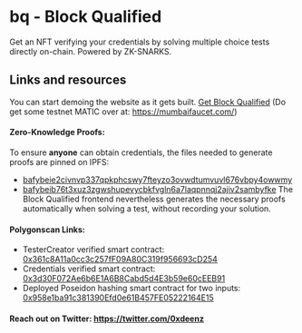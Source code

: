 # bq - Block Qualified
Get an NFT verifying your credentials by solving multiple choice tests directly on-chain. 
Powered by ZK-SNARKS.

## Links and resources

You can start demoing the website as it gets built.
[Get Block Qualified](https://blockqualified.netlify.app/)
(Do get some testnet MATIC over at: https://mumbaifaucet.com/)

#### Zero-Knowledge Proofs:
To ensure **anyone** can obtain credentials, the files needed to generate proofs are pinned on IPFS:
- [bafybeie2civnvp337qpkphcswy7fteyzo3ovwdtumvuvl676vbpy4owwmy](https://bafybeie2civnvp337qpkphcswy7fteyzo3ovwdtumvuvl676vbpy4owwmy.ipfs.dweb.link/verify_answers.wasm)
- [bafybeib76t3xuz3zgwshupevycbkfvgln6a7laqpnnqj2ajiv2sambyfke](https://bafybeib76t3xuz3zgwshupevycbkfvgln6a7laqpnnqj2ajiv2sambyfke.ipfs.dweb.link/verify_answers_final.zkey)
The Block Qualified frontend nevertheless generates the necessary proofs automatically when solving a test, without recording your solution.

#### Polygonscan Links:
- TesterCreator verified smart contract: [0x361c8A11a0cc3c257fF09A80C319f956693cD254](https://mumbai.polygonscan.com/address/0x361c8A11a0cc3c257fF09A80C319f956693cD254#code)
- Credentials verified smart contract: [0x3d30F072Ae6b6E1A6B8Cabd5d4E3b59e60cEEB91](https://mumbai.polygonscan.com/address/0x3d30F072Ae6b6E1A6B8Cabd5d4E3b59e60cEEB91#code)
- Deployed Poseidon hashing smart contract for two inputs: [0x958e1ba91c381390Efd0e61B457FE05222164E15](https://mumbai.polygonscan.com/address/0x958e1ba91c381390Efd0e61B457FE05222164E15#code)

#### Reach out on Twitter: https://twitter.com/0xdeenz
